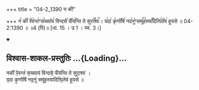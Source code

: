 +++
title = "04-2_1390 न की"

+++
न꣡ की꣢ रे꣣व꣡न्त꣢ꣳस꣣ख्या꣡य꣢ विन्दसे꣣ पी꣡य꣢न्ति ते सुरा꣣꣬श्वः꣢꣯। य꣣दा꣢ कृ꣣णो꣡षि꣢ नद꣣नु꣡ꣳसमू꣢꣯ह꣣स्या꣢꣫दित्पि꣣ते꣡व꣢ हूयसे ॥ 04-2:1390 ॥ ॥4 (पि)॥ [धा. 15 । उ 1 । स्व. 3।]

<div class="js_include" newlevelforh1="2" title="विश्वास-शाकल-प्रस्तुतिः" unfilled url="/vedAH_Rk/shAkalam/saMhitA/vishvAsa-prastutiH/08/021/14_nakI_revantaM.md">
<details open><summary><h2>विश्वास-शाकल-प्रस्तुतिः ...{Loading}...</h2></summary>


नकी॑ रे॒वन्तं॑ स॒ख्याय॑ विन्दसे॒ पीय॑न्ति ते सुरा॒श्वः॑ ।  
य॒दा कृ॒णोषि॑ नद॒नुं समू॑ह॒स्यादित्पि॒तेव॑ हूयसे ॥

</details>
</div>
